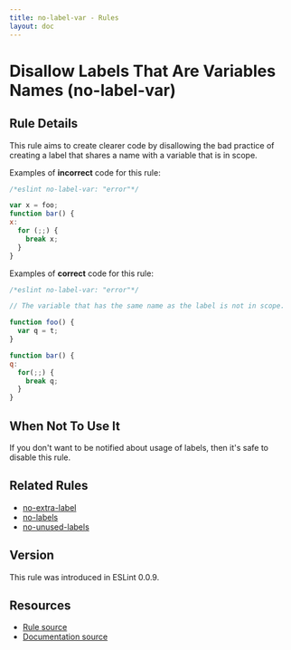 ```yaml
---
title: no-label-var - Rules
layout: doc
---
```

<!-- Note: No pull requests accepted for this file. See README.md in the root directory for details. -->

# Disallow Labels That Are Variables Names (no-label-var)

## Rule Details

This rule aims to create clearer code by disallowing the bad practice of creating a label that shares a name with a variable that is in scope.

Examples of **incorrect** code for this rule:

```js
/*eslint no-label-var: "error"*/

var x = foo;
function bar() {
x:
  for (;;) {
    break x;
  }
}
```

Examples of **correct** code for this rule:

```js
/*eslint no-label-var: "error"*/

// The variable that has the same name as the label is not in scope.

function foo() {
  var q = t;
}

function bar() {
q:
  for(;;) {
    break q;
  }
}
```

## When Not To Use It

If you don't want to be notified about usage of labels, then it's safe to disable this rule.

## Related Rules

* [no-extra-label](./no-extra-label)
* [no-labels](./no-labels)
* [no-unused-labels](./no-unused-labels)

## Version

This rule was introduced in ESLint 0.0.9.

## Resources

* [Rule source](https://github.com/eslint/eslint/tree/master/lib/rules/no-label-var.js)
* [Documentation source](https://github.com/eslint/eslint/tree/master/docs/rules/no-label-var.md)
